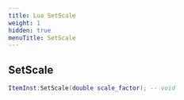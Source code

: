 ```yaml
---
title: Lua SetScale
weight: 1
hidden: true
menuTitle: SetScale
---
```

## SetScale
```lua
ItemInst:SetScale(double scale_factor); -- void
```